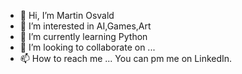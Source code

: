 - 👋 Hi, I’m Martin Osvald
- 👀 I’m interested in AI,Games,Art
- 🌱 I’m currently learning Python
- 💞️ I’m looking to collaborate on ...
- 📫 How to reach me ... You can pm me on LinkedIn.

<!---
leporelo0/leporelo0 is a ✨ special ✨ repository because its `README.md` (this file) appears on your GitHub profile.
You can click the Preview link to take a look at your changes.
--->

